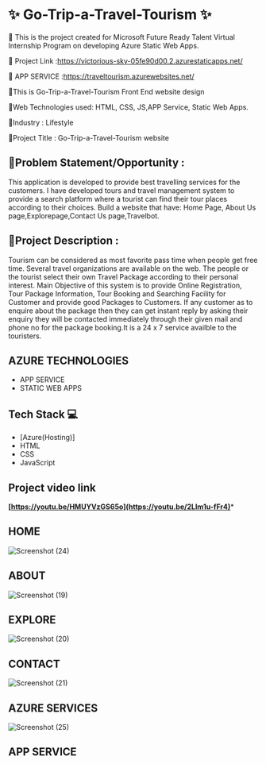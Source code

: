 # ✨ Go-Trip-a-Travel-Tourism ✨

📌 This is the project created for Microsoft Future Ready Talent Virtual Internship Program on developing Azure Static Web Apps.

🎯 Project Link :https://victorious-sky-05fe90d00.2.azurestaticapps.net/

🎯 APP SERVICE :https://traveltourism.azurewebsites.net/

🚩This is Go-Trip-a-Travel-Tourism Front End website design

📡Web Technologies used: HTML, CSS, JS,APP Service, Static Web Apps.

💼Industry : Lifestyle

🚩Project Title : Go-Trip-a-Travel-Tourism website

## 📙Problem Statement/Opportunity :
This application is developed to provide best travelling services for the customers. I have developed tours and travel management system to provide a search platform where a tourist can find their tour places according to their choices. Build a website that have: Home Page, About Us page,Explorepage,Contact Us page,Travelbot.

## 📝Project Description :
Tourism can be considered as most favorite pass time when people get free time. Several travel organizations are available on the web. The people or the tourist select their own Travel Package according to their personal interest. Main Objective of this system is to provide Online Registration, Tour Package Information, Tour Booking and Searching Facility for Customer and provide good Packages to Customers. If any customer as to enquire about the package then they can get instant reply by asking their enquiry they will be contacted immediately through their given mail and phone no for the package booking.It is a 24 x 7 service availble to the touristers.
## AZURE TECHNOLOGIES
  - APP SERVICE
  - STATIC WEB APPS

## Tech Stack 💻

- [Azure(Hosting)]
- HTML
- CSS
- JavaScript

## Project video link

****[https://youtu.be/HMUYVzGS65o](https://youtu.be/2LIm1u-fFr4)*****

## HOME
![Screenshot (24)](https://user-images.githubusercontent.com/112164777/209961554-12f819f0-8f3d-4d0e-bcf1-bae5e28b4f9c.png)
## ABOUT
![Screenshot (19)](https://user-images.githubusercontent.com/112164777/209961434-a2285610-4ec6-4136-a0fb-02a6c66496ae.png)
## EXPLORE
![Screenshot (20)](https://user-images.githubusercontent.com/112164777/209960258-69e30e22-bb66-47ba-b843-f763f92a1b7f.png)
## CONTACT
![Screenshot (21)](https://user-images.githubusercontent.com/112164777/209961334-32a861bc-3745-49ba-8b8a-f12d6917f2eb.png)
## AZURE SERVICES
![Screenshot (25)](https://user-images.githubusercontent.com/112164777/210062642-89e9da4a-91bb-41d5-bb7a-a4f764cb7f6d.png)
## APP SERVICE


